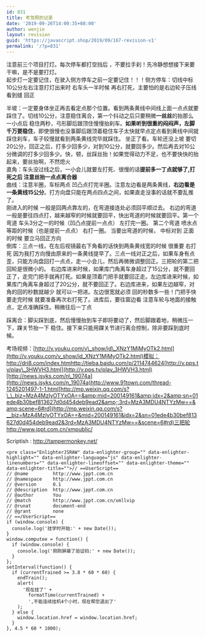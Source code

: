 ```yaml
---
id: 831
title: 考驾照的记录
date: '2019-09-26T14:00:35+08:00'
author: wenjie
layout: revision
guid: 'https://javascript.shop/2019/09/167-revision-v1'
permalink: '/?p=831'
---
```


注意前三个项目打灯。每次停车都打空挡后 ，不要拉手刹！先冷静想想接下来要干嘛，是不是要打灯。  
起步灯一定要记住，在驶入侧方停车之前一定要记住！！！侧方停车：切线中标10公分左右注意打灯出来时 右车头一半时候 再右打死，主要怕的是右边轮子压线看到缝 回正

半坡：一定要身体坐正再去看定点那个位置。看到两条黄线中间线上面一点点就要踩住了。切线10公分，注意稳住离合，第一个抖动之后只要稍微**一丝丝**的抬那么一小点后 稳住两秒，弓形脚后跟顶住慢慢抬刹车。**如果听到很重的闷闷声，左脚千万要稳住**，即使很慢也没事脚后跟顶着稳住车子太快就早点定点看到黄线中间就踩住刹车，车子较慢就看到两条黄线完毕就踩住。 坐正了看。车轮还没上坡 要切20公分，回正之后，打多少回多少，对到10公分，就要回多少。然后再去对10公分微调的打多少回多少。快，顿，丝踩丝抬！如果觉得动力不足，也不要快快的抬起来，要丝抬啊，不然熄火  
直角：车头没过线之后，一小会儿就要左打死、很慢的话**提前多一丁点就够了,打死之后 注意丝抬一点点离合器**  
曲线：注意半圈，车标两点 凹凸点打完半圈。注意左边看是两条黄线，**右边看是一条黄线15公分**。打方向盘只能在两点四点之间，如果直走没事的话就不要乱推了。  
刚进入的时候 一般是回两点靠左的，在弯道接连处必须回平顺过去。 右边的弯道一般是要往四点打，越来越窄的时候就要回平，快出弯道的时候就要回平。第一个弯道 车头3分之一的时候（凹凸点提前一点点） 左打完一圈。 第二个弯道 喷水点等距的时候（也是提前一点点） 右打一圈。 当要出弯道的时候， 中标对到 正面的时候 要立马回正方向  
倒库：三点一线，在左后视镜最右下角看的话快到两条黄线宽的时候 很重要 右打死 因为我打方向慢由原来的一条黄线提早了。三点一线对正之后，如果车身有点歪，只能方向盘回打一点点，走一小会儿，然后再微微调整回正。三把轮的第二把回轮是很微小的。 右边库进来时候，如果库门角离车身超过了15公分，就不要回正了，走完门把手就再打死。如果是顶着门把手就要回正走。左边库进来时候，如果库门角离车身超过了20公分，就不要回正了。右边库进来，如果左边越窄，对角的回的秒数就越少 就可以一把进。左边很宽就必须 回的秒数多一些！门把手快要走完时候 就要准备再次右打死了。进库后，要往窗边看 注意车轮与地面的接触点，定点准确踩住。稍微往后一丁点

踩离合：脚尖踩到底，然后慢慢抬到车子即将要动了，然后脚跟着地，稍微压一下，踝关节抬一下 稳住。接下来只能用踝关节进行离合控制，除非要踩到底时候。

考场视频：[http://v.youku.com/v\_show/id\_XNzY1MjMyOTk2.html](http://v.youku.com/v_show/id_XNzY1MjMyOTk2.html)模拟：<http://dri8.com/index.htm><http://tieba.baidu.com/p/2114744624>[http://v.pps.tv/play\_3HWVH3.html](http://v.pps.tv/play_3HWVH3.html)[http://news.jsyks.com/n\_19074a](http://news.jsyks.com/n_19074a)<http://www.91town.com/thread-1245201497-1-1.html>[http://mp.weixin.qq.com/s?\_\_biz=MzA4MzIyOTYxOA==&amp;mid=200149161&amp;idx=2&amp;sn=01ede4b30bef813627d0d454deb9ead2&amp;;3rd=MzA3MDU4NTYzMw==&amp;scene=6#rd](http://mp.weixin.qq.com/s?__biz=MzA4MzIyOTYxOA==&mid=200149161&idx=2&sn=01ede4b30bef813627d0d454deb9ead2&3rd=MzA3MDU4NTYzMw==&scene=6#rd)三把轮  
<http://www.jppt.com.cn/xmpublic/>

  
Scriptish : <http://tampermonkey.net/>

```
<pre class="EnlighterJSRAW" data-enlighter-group="" data-enlighter-highlight="" data-enlighter-language="js" data-enlighter-linenumbers="" data-enlighter-lineoffset="" data-enlighter-theme="" data-enlighter-title="">// ==UserScript==
// @name         http://www.jppt.com.cn
// @namespace    http://www.jppt.com.cn
// @version      0.1
// @description  http://www.jppt.com.cn
// @author       You
// @match        http://www.jppt.com.cn/xmllvip
// @runat        document-end
// @grant        none
// ==/UserScript==
if (window.console) {
  console.log('挂学时开始:' + new Date());
}
window.computee = function() {
  if (window.console) {
    console.log('刚刚屏蔽了验证码:' + new Date());
  }
};
setInterval(function() {
  if (currentTrained >= 3.8 * 60 * 60) {
    endTrain();
    alert(
      '现在挂了' +
        formatTime(currentTrained) +
        ',不能连续挂机4个小时，现在帮您退出了'
    );
  } else {
    window.location.href = window.location.href;
  }
}, 4.5 * 60 * 1000);
```